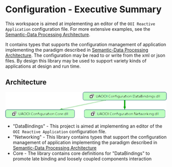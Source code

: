 # Configuration - Executive Summary

This workspace is aimed at implementing an editor of the `OOI Reactive Application` configuration file. For more extensive examples, see the [Semantic-Data Processing Architecture](../SemanticData/README.MD).

It contains types that supports the configuration management of application implementing the paradigm described in [Semantic-Data Processing Architecture](../SemanticData/README.MD). The configuration may be read to or write from the xml or json files. By design this library may be used to support variety kinds of applications at design and run time.

## Architecture

![Configuration Architecture](../CommonResources/Media/Configuration/ConfigurationArchitecture.png)

- "DataBindings" - This project is aimed at implementing an editor of the `OOI Reactive Application` configuration file.
- "Networking" - This library contains types that support the configuration management of application implementing the paradigm described in [Semantic-Data Processing Architecture](../SemanticData/README.MD)
- Core - The library contains core definitions for "DataBindings" to promote late binding and loosely coupled components interaction

<!--

## TBD


One Paragraph of project description goes here

## Getting Started

These instructions will get you a copy of the project up and running on your local machine for development and testing purposes. See deployment for notes on how to deploy the project on a live system.

### Prerequisites

What things you need to install the software and how to install them

```
Give examples
```

### Installing

A step by step series of examples that tell you how to get a development env running

Say what the step will be

```
Give the example
```

And repeat

```
until finished
```

End with an example of getting some data out of the system or using it for a little demo

## Running the tests

Explain how to run the automated tests for this system

### Break down into end to end tests

Explain what these tests test and why

```
Give an example
```

### And coding style tests

Explain what these tests test and why

```
Give an example
```

## Deployment

Add additional notes about how to deploy this on a live system

## Contributing

Please read CONTRIBUTING.md for details on our code of conduct, and the process for submitting pull requests to us.

## Versioning

We use [Semantic Versioning 2.0.0](http://semver.org/) for versioning. For the versions available, see the \[releases\] page of the project. 

## Authors

* [Mariusz Postol](https://github.com/mpostol) - main contributor of this project. 

See also the list of contributors who participated in this project.

## License

This project is licensed under the MIT License - see the \[LICENSE.md\] file for details

## Acknowledgments

* Hat tip to anyone whose code was used
* Inspiration
* etc

## Related work

Points out any external resources related to this contribution.

## How-to guides


## Walk through


## See Also

List of links that are relevant for this  

-->

